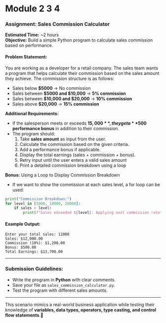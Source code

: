 # Module 2 3 4

### **Assignment: Sales Commission Calculator**  
**Estimated Time:** ~2 hours  
**Objective:** Build a simple Python program to calculate sales commission based on performance.  

#### **Problem Statement:**  
You are working as a developer for a retail company. The sales team wants a program that helps calculate their commission based on the sales amount they achieve. The commission structure is as follows:  

- Sales below **$5000** → No commission  
- Sales between **$5000 and $10,000** → **5% commission**  
- Sales between **$10,000 and $20,000** → **10% commission**  
- Sales above **$20,000** → **15% commission**  

**Additional Requirements:**  
- If the salesperson meets or exceeds **$15,000**, they get a **$500 performance bonus** in addition to their commission.  
- The program should:  
  1. Take **sales amount** as input from the user.  
  2. Calculate the commission based on the given criteria.  
  3. Add a performance bonus if applicable.  
  4. Display the total earnings (sales + commission + bonus).
  5. Retry input until the user enters a valid sales amount
  6. Print a detailed commission breakdown using a loop

**Bonus:** Using a Loop to Display Commission Breakdown
- If we want to show the commission at each sales level, a for loop can be used:

```python
print("Commission Breakdown:")
for level in [5000, 10000, 20000]:
    if sales > level:
        print(f"Sales exceeded ${level}: Applying next commission rate")
```


#### **Example Output:**  
```plaintext
Enter your total sales: 12000
Sales: $12,000.00
Commission (10%): $1,200.00
Bonus: $500.00
Total Earnings: $13,700.00
```

---

### **Submission Guidelines:**  
- Write the program in **Python** with clear comments.  
- Save your file as `sales_commission_calculator.py`.  
- Test the program with different sales amounts.  

---

This scenario mimics a real-world business application while testing their knowledge of **variables, data types, operators, type casting, and control flow statements**.🚀